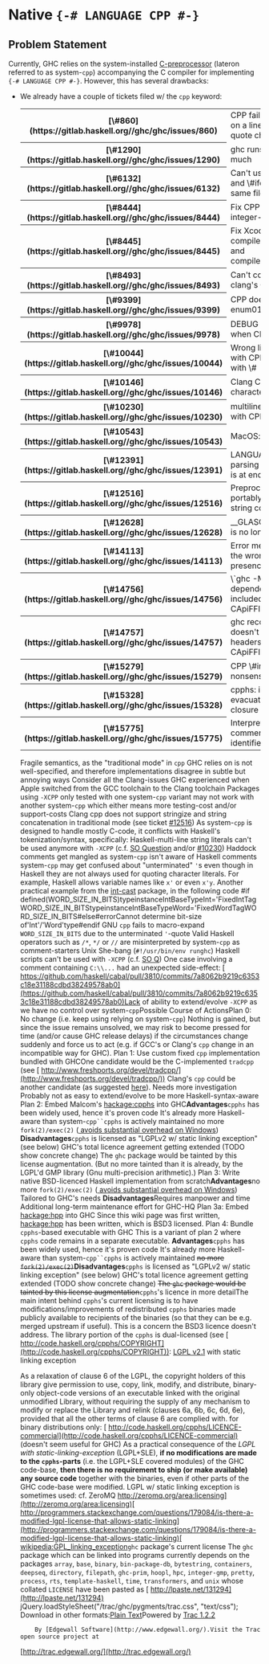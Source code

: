# Native `{-# LANGUAGE CPP #-}`

## Problem Statement


Currently, GHC relies on the system-installed [ C-preprocessor](http://en.wikipedia.org/wiki/C_preprocessor) (lateron referred to as system-`cpp`) accompanying the C compiler for implementing `{-# LANGUAGE CPP #-}`. However, this has several drawbacks:

- We already have a couple of tickets filed w/ the `cpp` keyword: 

  <table><tr><th>[\#860](https://gitlab.haskell.org//ghc/ghc/issues/860)</th>
  <td>CPP fails when a macro is used on a line containing a single quote character</td></tr>
  <tr><th>[\#1290](https://gitlab.haskell.org//ghc/ghc/issues/1290)</th>
  <td>ghc runs preprocessor too much</td></tr>
  <tr><th>[\#6132](https://gitlab.haskell.org//ghc/ghc/issues/6132)</th>
  <td>Can't use both shebang line and \#ifdef declarations in the same file.</td></tr>
  <tr><th>[\#8444](https://gitlab.haskell.org//ghc/ghc/issues/8444)</th>
  <td>Fix CPP issue with Xcode5 in integer-simple</td></tr>
  <tr><th>[\#8445](https://gitlab.haskell.org//ghc/ghc/issues/8445)</th>
  <td>Fix Xcode5 CPP issue with compiler/deSugar/DsBinds.lhs and compiler/utils/FastString.lhs</td></tr>
  <tr><th>[\#8493](https://gitlab.haskell.org//ghc/ghc/issues/8493)</th>
  <td>Can't compile happy + ghc with clang's CPP</td></tr>
  <tr><th>[\#9399](https://gitlab.haskell.org//ghc/ghc/issues/9399)</th>
  <td>CPP does not process test case enum01.hs correctly</td></tr>
  <tr><th>[\#9978](https://gitlab.haskell.org//ghc/ghc/issues/9978)</th>
  <td>DEBUG is always replaced as 1 when CPP pragma is on</td></tr>
  <tr><th>[\#10044](https://gitlab.haskell.org//ghc/ghc/issues/10044)</th>
  <td>Wrong line number reported with CPP and line beginning with \#</td></tr>
  <tr><th>[\#10146](https://gitlab.haskell.org//ghc/ghc/issues/10146)</th>
  <td>Clang CPP adds extra newline character</td></tr>
  <tr><th>[\#10230](https://gitlab.haskell.org//ghc/ghc/issues/10230)</th>
  <td>multiline literals doesn't work with CPP extension.</td></tr>
  <tr><th>[\#10543](https://gitlab.haskell.org//ghc/ghc/issues/10543)</th>
  <td>MacOS: validate fails on \\u</td></tr>
  <tr><th>[\#12391](https://gitlab.haskell.org//ghc/ghc/issues/12391)</th>
  <td>LANGUAGE CPP messes up parsing when backslash like \\\\ is at end of line (eol)</td></tr>
  <tr><th>[\#12516](https://gitlab.haskell.org//ghc/ghc/issues/12516)</th>
  <td>Preprocessing: no way to portably use stringize and string concatenation</td></tr>
  <tr><th>[\#12628](https://gitlab.haskell.org//ghc/ghc/issues/12628)</th>
  <td>__GLASGOW_HASKELL_LLVM__ is no longer an Int</td></tr>
  <tr><th>[\#14113](https://gitlab.haskell.org//ghc/ghc/issues/14113)</th>
  <td>Error message carets point at the wrong places in the presence of CPP macros</td></tr>
  <tr><th>[\#14756](https://gitlab.haskell.org//ghc/ghc/issues/14756)</th>
  <td>\`ghc -M\` doesn't emit dependencies for header files included either via CPP or CApiFFI</td></tr>
  <tr><th>[\#14757](https://gitlab.haskell.org//ghc/ghc/issues/14757)</th>
  <td>ghc recompilation check doesn't take into account headers directly included by CApiFFI</td></tr>
  <tr><th>[\#15279](https://gitlab.haskell.org//ghc/ghc/issues/15279)</th>
  <td>CPP \#includes may result in nonsensical SrcSpans</td></tr>
  <tr><th>[\#15328](https://gitlab.haskell.org//ghc/ghc/issues/15328)</th>
  <td>cpphs: internal error: evacuate(static): strange closure type 8440</td></tr>
  <tr><th>[\#15775](https://gitlab.haskell.org//ghc/ghc/issues/15775)</th>
  <td>Interpreter is treating a comment character as an identifier character.</td></tr></table>

  Fragile semantics, as the "traditional mode" in `cpp` GHC relies on is not well-specified, and therefore implementations disagree in subtle but annoying ways
  Consider all the Clang-issues GHC experienced when Apple switched from the GCC toolchain to the Clang toolchain
  Packages using `-XCPP` only tested with one system-`cpp` variant may not work with another system-`cpp` which either means more testing-cost and/or support-costs
  Clang cpp does not support stringize and string concatenation in traditional mode (see ticket [\#12516](https://gitlab.haskell.org//ghc/ghc/issues/12516))
  As system-`cpp` is designed to handle mostly C-code, it conflicts with Haskell's tokenization/syntax, specifically:
  Haskell-multi-line string literals can't be used anymore with `-XCPP` (c.f. [ SO Question](http://stackoverflow.com/questions/2549167/cpp-extension-and-multiline-literals-in-haskell) and/or [\#10230](https://gitlab.haskell.org//ghc/ghc/issues/10230))
  Haddock comments get mangled as system-`cpp` isn't aware of Haskell comments
  system-`cpp` may get confused about "unterminated" `'`s even though in Haskell they are not always used for quoting character literals. For example, Haskell allows variable names like `x'` or even `x'y`.  Another practical example from the [ int-cast](http://hackage.haskell.org/package/int-cast) package, in the following code
  \#if defined(WORD_SIZE_IN_BITS)typeinstanceIntBaseTypeInt='FixedIntTagWORD_SIZE_IN_BITStypeinstanceIntBaseTypeWord='FixedWordTagWORD_SIZE_IN_BITS\#else\#errorCannot determine bit-size of'Int'/'Word'type\#endif
  GNU `cpp` fails to macro-expand `WORD_SIZE_IN_BITS` due to the unterminated `'`-quote
  Valid Haskell operators such as `/*`, `*/` or `//` are misinterpreted by system-`cpp` as comment-starters
  Unix She-bang (`#!/usr/bin/env runghc`) Haskell scripts can't be used with `-XCPP` (c.f. [ SO Q](http://stackoverflow.com/questions/8177950/how-can-i-load-a-runhaskell-script-without-a-hs-extension-with-ghci))
  One case involving a comment containing `C:\\...` had an unexpected side-effect: [ https://github.com/haskell/cabal/pull/3810/commits/7a8062b9219c6353c18e31188cdbd38249578ab0](https://github.com/haskell/cabal/pull/3810/commits/7a8062b9219c6353c18e31188cdbd38249578ab0)Lack of ability to extend/evolve `-XCPP` as we have no control over system-`cpp`Possible Course of ActionsPlan 0: No change (i.e. keep using relying on system-`cpp`)
  Nothing is gained, but since the issue remains unsolved, we may risk to become pressed for time (and/or cause GHC release delays) if the circumstances change suddenly and force us to act (e.g. if GCC's or Clang's `cpp` change in an incompatible way for GHC).
  Plan 1: Use custom fixed `cpp` implementation bundled with GHCOne candidate would be the C-implemented `tradcpp` (see [ http://www.freshports.org/devel/tradcpp/](http://www.freshports.org/devel/tradcpp/))
  Clang's `cpp` could be another candidate (as suggested [ here](http://permalink.gmane.org/gmane.comp.lang.haskell.cafe/116403)). Needs more investigation
  Probably not as easy to extend/evolve to be more Haskell-syntax-aware
  Plan 2: Embed Malcom's [ hackage:cpphs](http://hackage.haskell.org/package/cpphs) into GHC**Advantages**`cpphs` has been widely used, hence it's proven code
  It's already more Haskell-aware than system-`cpp``cpphs` is actively maintained
  no more `fork(2)/exec(2)` ([ avoids substantial overhead on Windows](http://permalink.gmane.org/gmane.comp.lang.haskell.ghc.devel/8869))
  **Disadvantages**`cpphs` is licensed as "LGPLv2 w/ static linking exception" (see below)
  GHC's total licence agreement getting extended (TODO show concrete change)
  The `ghc` package would be tainted by this license augmentation. (But no more tainted than it is already, by the LGPL'd GMP library (Gnu multi-precision arithmetic).)
  Plan 3: Write native BSD-licenced Haskell implementation from scratch**Advantages**no more `fork(2)/exec(2)` ([ avoids substantial overhead on Windows](http://permalink.gmane.org/gmane.comp.lang.haskell.ghc.devel/8869))
  Tailored to GHC's needs
  **Disadvantages**Requires manpower and time
  Additional long-term maintenance effort for GHC-HQ
  Plan 3a: Embed [ hackage:hpp](http://hackage.haskell.org/package/hpp) into GHC
  Since this wiki page was first written, [ hackage:hpp](http://hackage.haskell.org/package/hpp) has been written, which is BSD3 licensed.
  Plan 4: Bundle `cpphs`-based executable with GHC
  This is a variant of plan 2 where `cpphs` code remains in a separate executable.
  **Advantages**`cpphs` has been widely used, hence it's proven code
  It's already more Haskell-aware than system-`cpp``cpphs` is actively maintained
  ~~no more `fork(2)/exec(2)`~~**Disadvantages**`cpphs` is licensed as "LGPLv2 w/ static linking exception" (see below)
  GHC's total licence agreement getting extended (TODO show concrete change)
  ~~The `ghc` package would be tainted by this license augmentation~~`cpphs`'s licence in more detailThe main intent behind `cpphs`'s current licensing is to have modifications/improvements of redistributed `cpphs` binaries made publicly available to recipients of the binaries (so that they can be e.g. merged upstream if useful). This is a concern the BSD3 licence doesn't address.
  The library portion of the `cpphs` is dual-licensed (see [ http://code.haskell.org/cpphs/COPYRIGHT](http://code.haskell.org/cpphs/COPYRIGHT)):
  [ LGPL v2.1](https://www.gnu.org/licenses/lgpl-2.1.html) with static linking exception

  As a relaxation of clause 6 of the LGPL, the copyright holders of this library give permission to use, copy, link, modify, and distribute, binary-only object-code versions of an executable linked with the original unmodified Library, without requiring the supply of any mechanism to modify or replace the Library and relink (clauses 6a, 6b, 6c, 6d, 6e), provided that all the other terms of clause 6 are complied with.
  for binary distributions only: [ http://code.haskell.org/cpphs/LICENCE-commercial](http://code.haskell.org/cpphs/LICENCE-commercial) (doesn't seem useful for GHC)
  As a practical consequence of the *LGPL with static-linking-exception* (LGPL+SLE), **if no modifications are made to the `cpphs`-parts** (i.e. the LGPL+SLE covered modules) of the GHC code-base, **then there is no requirement to ship (or make available) any source code** together with the binaries, even if other parts of the GHC code-base were modified.
  LGPL w/ static linking exception is sometimes used: cf. ZeroMQ [ http://zeromq.org/area:licensing](http://zeromq.org/area:licensing)[ http://programmers.stackexchange.com/questions/179084/is-there-a-modified-lgpl-license-that-allows-static-linking](http://programmers.stackexchange.com/questions/179084/is-there-a-modified-lgpl-license-that-allows-static-linking)[ wikipedia:GPL_linking_exception](http://en.wikipedia.org/wiki/GPL_linking_exception)`ghc` package's current license
  The `ghc` package which can be linked into programs currently depends on the packages
  `array`, `base`, `binary`, `bin-package-db`, `bytestring`, `containers`, `deepseq`, `directory`, `filepath`, `ghc-prim`, `hoopl`, `hpc`, `integer-gmp`, `pretty`, `process`, `rts`, `template-haskell`, `time`, `transformers`, and `unix` whose collated `LICENSE` have been pasted as [ http://lpaste.net/131294](http://lpaste.net/131294)
          jQuery.loadStyleSheet("/trac/ghc/pygments/trac.css", "text/css");
      Download in other formats:[Plain Text](/trac/ghc/wiki/Proposal/NativeCpp?version=20&format=txt)[](http://trac.edgewall.org/)Powered by [Trac 1.2.2](/trac/ghc/about)

          By [Edgewall Software](http://www.edgewall.org/).Visit the Trac open source project at
  [http://trac.edgewall.org/](http://trac.edgewall.org/)